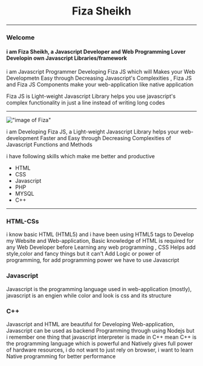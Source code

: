 <h1 align="center">Fiza Sheikh </h1> <hr />

<h3> Welcome</h3> <h4> i am Fiza Sheikh, a Javascript Developer and Web Programming Lover Developin own Javascript Libraries/framework </h4>

<p>i am Javascript Programmer Developing Fiza JS which will Makes your Web Developmetn Easy through Decreasing Javascript's Complexities , Fiza JS and Fiza JS Components make your web-application like native application </p>

<p>Fiza JS is Light-weight Javascript Library helps you use javascript's complex functionality in just a line instead of writing long codes </p>

<hr>

!["image of Fiza"](https://pcfiza.github.io/fiza/src/img/profile/fiza_profile.jpg)

<p>i am Developing Fiza JS, a Light-weight Javascript Library helps your web-development Faster and Easy through Decreasing Complexities of Javascript Functions and Methods </p>

<p> i have following skills which make me better and productive </p>

<ul>
  
  <li>HTML</li>
  <li>CSS</li>
  <li>Javascript</li>
  <li>PHP</li>
  <li>MYSQL</li>
  <li>C++</li>
</ul>

<hr />

<h3>HTML-CSs</h3>
<p> i know basic HTML (HTML5) and i have been using HTML5 tags to Develop my Website and Web-application, Basic knowledge of HTML is required for any Web Developer before Learning any web programming , CSS Helps add style,color and fancy things but it can't Add Logic or power of programming, for add programming power we have to use Javascript </p>

<h3>Javascript</h3>
<p>Javascript is the programming language used in web-application (mostly), javascript is an engien while color and look is css and its structure </p>

<h3>C++</h3>
<p>Javascript and HTML are beautiful for Developing Web-application, Javascript can be used as backend Programming through using Nodejs but i remember one thing that javascript interpreter is made in C++ mean C++ is the programming language which is powerful and Natively gives full power of hardware resources, i do not want to just rely on browser, i want to learn Native programming for better performance</p>




